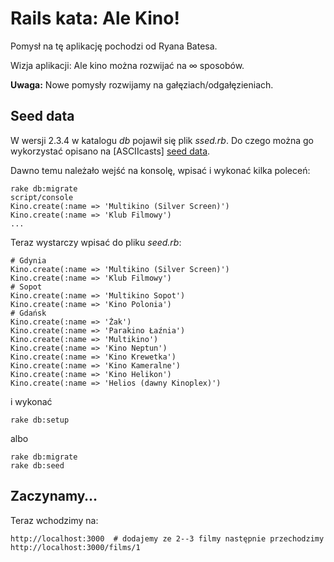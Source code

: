 # Rails kata: Ale Kino!

Pomysł na tę aplikację pochodzi od Ryana Batesa.

Wizja aplikacji: Ale kino można rozwijać na ∞ sposobów.

**Uwaga:** Nowe pomysły rozwijamy na gałęziach/odgałęzieniach.


## Seed data 

W wersji 2.3.4 w katalogu *db* pojawił się plik *ssed.rb*.
Do czego można go wykorzystać opisano na [ASCIIcasts] [seed data].

Dawno temu należało wejść na konsolę, wpisać i wykonać kilka poleceń:

    rake db:migrate
    script/console
    Kino.create(:name => 'Multikino (Silver Screen)')
    Kino.create(:name => 'Klub Filmowy')
    ...

Teraz wystarczy wpisać do pliku *seed.rb*:

    # Gdynia
    Kino.create(:name => 'Multikino (Silver Screen)')
    Kino.create(:name => 'Klub Filmowy')
    # Sopot
    Kino.create(:name => 'Multikino Sopot')
    Kino.create(:name => 'Kino Polonia')
    # Gdańsk
    Kino.create(:name => 'Żak')
    Kino.create(:name => 'Parakino Łaźnia')
    Kino.create(:name => 'Multikino')
    Kino.create(:name => 'Kino Neptun')
    Kino.create(:name => 'Kino Krewetka')
    Kino.create(:name => 'Kino Kameralne')
    Kino.create(:name => 'Kino Helikon')
    Kino.create(:name => 'Helios (dawny Kinoplex)')

i wykonać

    rake db:setup

albo

    rake db:migrate
    rake db:seed

## Zaczynamy…

Teraz wchodzimy na:

    http://localhost:3000  # dodajemy ze 2--3 filmy następnie przechodzimy
    http://localhost:3000/films/1


[seed data]: http://asciicasts.com/episodes/179-seed-data "Seed Data"
